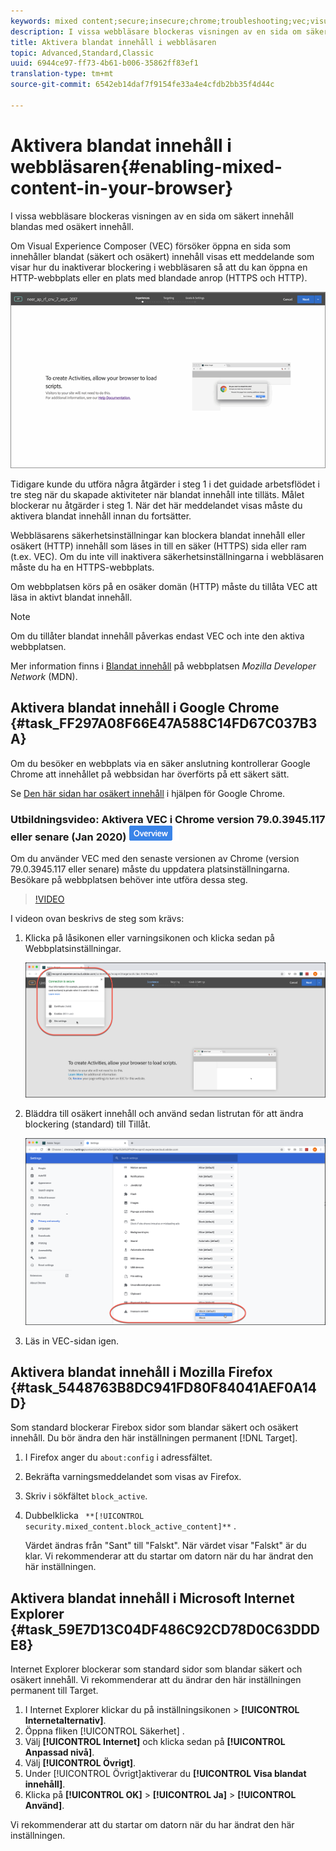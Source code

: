 ```yaml
---
keywords: mixed content;secure;insecure;chrome;troubleshooting;vec;visual experience composer;unsecure
description: I vissa webbläsare blockeras visningen av en sida om säkert innehåll blandas med osäkert innehåll.
title: Aktivera blandat innehåll i webbläsaren
topic: Advanced,Standard,Classic
uuid: 6944ce97-ff73-4b61-b006-35862ff83ef1
translation-type: tm+mt
source-git-commit: 6542eb14daf7f9154fe33a4e4cfdb2bb35f4d44c

---
```



# Aktivera blandat innehåll i webbläsaren{#enabling-mixed-content-in-your-browser}

I vissa webbläsare blockeras visningen av en sida om säkert innehåll blandas med osäkert innehåll.

Om Visual Experience Composer (VEC) försöker öppna en sida som innehåller blandat (säkert och osäkert) innehåll visas ett meddelande som visar hur du inaktiverar blockering i webbläsaren så att du kan öppna en HTTP-webbplats eller en plats med blandade anrop (HTTPS och HTTP).

![](assets/mixed_content_warning.gif)

Tidigare kunde du utföra några åtgärder i steg 1 i det guidade arbetsflödet i tre steg när du skapade aktiviteter när blandat innehåll inte tilläts. Målet blockerar nu åtgärder i steg 1. När det här meddelandet visas måste du aktivera blandat innehåll innan du fortsätter.

Webbläsarens säkerhetsinställningar kan blockera blandat innehåll eller osäkert (HTTP) innehåll som läses in till en säker (HTTPS) sida eller ram (t.ex. VEC). Om du inte vill inaktivera säkerhetsinställningarna i webbläsaren måste du ha en HTTPS-webbplats.

Om webbplatsen körs på en osäker domän (HTTP) måste du tillåta VEC att läsa in aktivt blandat innehåll.

>[!NOTE]
>
>Om du tillåter blandat innehåll påverkas endast VEC och inte den aktiva webbplatsen.

Mer information finns i [Blandat innehåll](https://developer.mozilla.org/en-US/docs/Web/Security/Mixed_content) på webbplatsen *Mozilla Developer Network* (MDN).

## Aktivera blandat innehåll i Google Chrome {#task_FF297A08F66E47A588C14FD67C037B3A}

Om du besöker en webbplats via en säker anslutning kontrollerar Google Chrome att innehållet på webbsidan har överförts på ett säkert sätt.

Se [Den här sidan har osäkert innehåll](https://support.google.com/chrome/answer/1342714?hl=en) i hjälpen för Google Chrome.

### Utbildningsvideo: Aktivera VEC i Chrome version 79.0.3945.117 eller senare (Jan 2020) ![Overview-märket](/help/assets/overview.png)

Om du använder VEC med den senaste versionen av Chrome (version 79.0.3945.117 eller senare) måste du uppdatera platsinställningarna. Besökare på webbplatsen behöver inte utföra dessa steg.

>[!VIDEO](https://www.youtube.com/v=6zGCi5Y8eVo)

I videon ovan beskrivs de steg som krävs:

1. Klicka på låsikonen eller varningsikonen och klicka sedan på Webbplatsinställningar.

   ![Webbplatsinställningar](/help/c-experiences/c-visual-experience-composer/r-troubleshoot-composer/assets/site-settings.png)

1. Bläddra till osäkert innehåll och använd sedan listrutan för att ändra blockering (standard) till Tillåt.

   ![Osäkert innehåll](/help/c-experiences/c-visual-experience-composer/r-troubleshoot-composer/assets/insecure-content.png)

1. Läs in VEC-sidan igen.

## Aktivera blandat innehåll i Mozilla Firefox {#task_5448763B8DC941FD80F84041AEF0A14D}

Som standard blockerar Firebox sidor som blandar säkert och osäkert innehåll. Du bör ändra den här inställningen permanent [!DNL Target].

1. I Firefox anger du `about:config` i adressfältet.
1. Bekräfta varningsmeddelandet som visas av Firefox.
1. Skriv i sökfältet `block_active`.
1. Dubbelklicka ` **[!UICONTROL security.mixed_content.block_active_content]**` .

   Värdet ändras från &quot;Sant&quot; till &quot;Falskt&quot;. När värdet visar &quot;Falskt&quot; är du klar.  Vi rekommenderar att du startar om datorn när du har ändrat den här inställningen.

## Aktivera blandat innehåll i Microsoft Internet Explorer {#task_59E7D13C04DF486C92CD78D0C63DDDE8}

Internet Explorer blockerar som standard sidor som blandar säkert och osäkert innehåll. Vi rekommenderar att du ändrar den här inställningen permanent till Target.

1. I Internet Explorer klickar du på inställningsikonen > **[!UICONTROL Internetalternativ]**.
1. Öppna fliken [!UICONTROL Säkerhet] .
1. Välj **[!UICONTROL Internet]** och klicka sedan på **[!UICONTROL Anpassad nivå]**.
1. Välj **[!UICONTROL Övrigt]**.
1. Under [!UICONTROL Övrigt]aktiverar du **[!UICONTROL Visa blandat innehåll]**.
1. Klicka på **[!UICONTROL OK]** > **[!UICONTROL Ja]** > **[!UICONTROL Använd]**.

Vi rekommenderar att du startar om datorn när du har ändrat den här inställningen.


